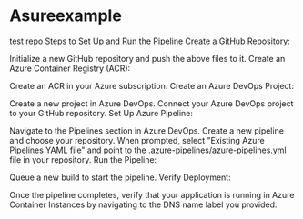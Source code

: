 # Asureexample
test repo
Steps to Set Up and Run the Pipeline
Create a GitHub Repository:

Initialize a new GitHub repository and push the above files to it.
Create an Azure Container Registry (ACR):

Create an ACR in your Azure subscription.
Create an Azure DevOps Project:

Create a new project in Azure DevOps.
Connect your Azure DevOps project to your GitHub repository.
Set Up Azure Pipeline:

Navigate to the Pipelines section in Azure DevOps.
Create a new pipeline and choose your repository.
When prompted, select "Existing Azure Pipelines YAML file" and point to the .azure-pipelines/azure-pipelines.yml file in your repository.
Run the Pipeline:

Queue a new build to start the pipeline.
Verify Deployment:

Once the pipeline completes, verify that your application is running in Azure Container Instances by navigating to the DNS name label you provided.
